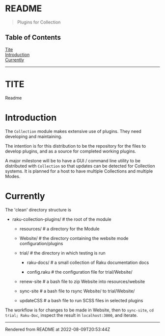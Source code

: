 # README
>Plugins for Collection


## Table of Contents
[Tite](#tite)  
[Introduction](#introduction)  
[Currently](#currently)  

----
# TITE

Readme

# Introduction
The `Collection` module makes extensive use of plugins. They need developing and maintaining.

The intention is for this distribution to be the repository for the files to develop plugins, and as a source for completed working plugins.

A major milestone will be to have a GUI / command line utility to be distributed with `Collection` so that updates can be detected for Collection systems. It is planned for a host to have multiple Collections and multiple Modes.

# Currently
The 'clean' directory structure is

*  raku-collection-plugins/ # the root of the module

	*  resources/ # a directory for the Module

	*  Website/ # the directory containing the website mode configuration/plugins

	*  trial/ # the directory in which testing is run

		*  raku-docs/ # a small collection of Raku documentation docs

		*  config.raku # the configuration file for trial/Website/

	*  renew-site # a bash file to zip Website into resources/website

	*  sync-site # a bash file to rsync Website/ to trial/Website/

	*  updateCSS # a bash file to run SCSS files in selected plugins

The workflow is for changes to be made in Website, then to `sync-site`, `cd trial; Raku-Doc`, inspect the result in `localhost:3000`, and iterate.







----
Rendered from README at 2022-08-09T20:53:44Z